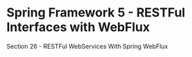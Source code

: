 # Spring Framework 5 - RESTFul Interfaces with WebFlux

Section 26 - RESTFul WebServices With Spring WebFlux
